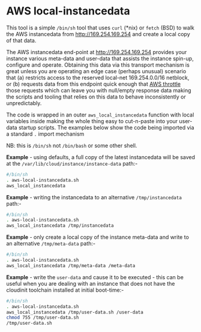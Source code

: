 # AWS local-instancedata

This tool is a simple `/bin/sh` tool that uses `curl` (*nix) or `fetch` (BSD) to walk the AWS instancedata 
from http://169.254.169.254 and create a local copy of that data.

The AWS instancedata end-point at http://169.254.169.254 provides your instance various meta-data and user-data
that assists the instance spin-up, configure and operate.  Obtaining this data via this transport mechanism is 
great unless you are operating an edge case (perhaps unusual) scenario that (a) restricts access to the reserved 
local-net 169.254.0.0/16 netblock, or (b) requests data from this endpoint quick enough that [AWS throttle](https://docs.aws.amazon.com/AWSEC2/latest/UserGuide/ec2-instance-metadata.html#instancedata-data-retrieval) 
those requests which can leave you with null/empty response data making the scripts and tooling that relies on this
data to behave inconsistently or unpredictably.

The code is wrapped in an outer `aws_local_instancedata` function with local variables inside making the whole
thing easy to cut-n-paste into your user-data startup scripts.  The examples below show the code being imported via
a standard `.` import mechanism

NB: this is `/bin/sh` not `/bin/bash` or some other shell.

**Example** - using defaults, a full copy of the latest instancedata will be saved at the `/var/lib/cloud/instance/instance-data` path:-
```bash
#/bin/sh 
. aws-local-instancedata.sh
aws_local_instancedata
```

**Example** - writing the instancedata to an alternative `/tmp/instancedata` path:-
```bash
#/bin/sh 
. aws-local-instancedata.sh
aws_local_instancedata /tmp/instancedata
```

**Example** - only create a local copy of the instance meta-data and write to an alternative `/tmp/meta-data` path:-
```bash
#/bin/sh 
. aws-local-instancedata.sh
aws_local_instancedata /tmp/meta-data /meta-data
```

**Example** - write the `user-data` and cause it to be executed - this can be useful when you are dealing with
an instance that does not have the cloudinit toolchain installed at initial boot-time:-
```bash
#/bin/sh 
. aws-local-instancedata.sh
aws_local_instancedata /tmp/user-data.sh /user-data
chmod 755 /tmp/user-data.sh
/tmp/user-data.sh
```
